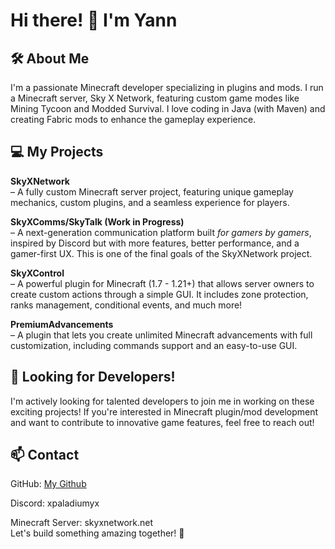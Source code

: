 # Hi there! 👋 I'm Yann  
## 🛠 About Me  
I'm a passionate Minecraft developer specializing in plugins and mods. I run a Minecraft server, Sky X Network, featuring custom game modes like Mining Tycoon and Modded Survival. I love coding in Java (with Maven) and creating Fabric mods to enhance the gameplay experience.  

## 💻 My Projects  
**SkyXNetwork**  
– A fully custom Minecraft server project, featuring unique gameplay mechanics, custom plugins, and a seamless experience for players. 

**SkyXComms/SkyTalk (Work in Progress)**  
– A next-generation communication platform built *for gamers by gamers*, inspired by Discord but with more features, better performance, and a gamer-first UX. This is one of the final goals of the SkyXNetwork project. 

**SkyXControl**  
– A powerful plugin for Minecraft (1.7 - 1.21+) that allows server owners to create custom actions through a simple GUI. It includes zone protection, ranks management, conditional events, and much more!  

**PremiumAdvancements**  
– A plugin that lets you create unlimited Minecraft advancements with full customization, including commands support and an easy-to-use GUI.  
## 🚀 Looking for Developers!    
I'm actively looking for talented developers to join me in working on these exciting projects! If you're interested in Minecraft plugin/mod development and want to contribute to innovative game features, feel free to reach out!  

## 📫 Contact  
GitHub: [My Github](https://github.com/XPaladiumyX)  

Discord: xpaladiumyx  

Minecraft Server: skyxnetwork.net  
Let's build something amazing together! 🚀  
